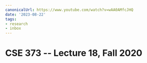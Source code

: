 ```yaml
---
canonicalUrl: https://www.youtube.com/watch?v=wAA0AMfcJHQ
date: '2023-08-22'
tags:
- research
- inbox
---
```


# CSE 373 -- Lecture 18, Fall 2020
